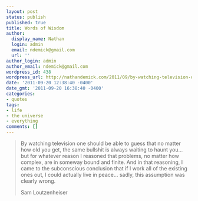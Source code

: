 ```yaml
---
layout: post
status: publish
published: true
title: Words of Wisdom
author:
  display_name: Nathan
  login: admin
  email: ndemick@gmail.com
  url: ''
author_login: admin
author_email: ndemick@gmail.com
wordpress_id: 438
wordpress_url: http://nathandemick.com/2011/09/by-watching-television-one-should-be-able-to-guess/
date: '2011-09-20 12:38:40 -0400'
date_gmt: '2011-09-20 16:38:40 -0400'
categories:
- quotes
tags:
- life
- the universe
- everything
comments: []
---
```


> By watching television one should be able to guess that no 
> matter how old you get, the same bullshit is always waiting 
> to haunt you&hellip; but for whatever reason I reasoned that 
> problems, no matter how complex, are in someway bound and 
> finite. And in that reasoning, I came to the subconscious 
> conclusion that if I work all of the existing ones out, I 
> could actually live in peace&hellip; sadly, this assumption 
> was clearly wrong.
>
>    Sam Loutzenheiser
